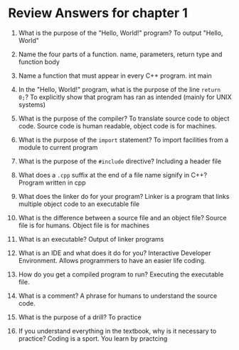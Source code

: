 # Review Answers for chapter 1

1. What is the purpose of the "Hello, World!" program?
To output "Hello, World"

2. Name the four parts of a function.
name, parameters, return type and function body

3. Name a function that must appear in every C++ program.
int main

4. In the "Hello, World!" program, what is the purpose of the line `return 0;`?
To explicitly show that program has ran as intended (mainly for UNIX systems)

5. What is the purpose of the compiler?
To translate source code to object code.
Source code is human readable, object code is for machines.

6. What is the purpose of the `import` statement?
To import facilities from a module to current program

7. What is the purpose of the `#include` directive?
Including a header file

8. What does a `.cpp` suffix at the end of a file name signify in C++?
Program written in cpp

9. What does the linker do for your program?
Linker is a program that links multiple object code to an executable file

10. What is the difference between a source file and an object file?
Source file is for humans. Object file is for machines

11. What is an executable?
Output of linker programs

12. What is an IDE and what does it do for you?
Interactive Developer Environment. Allows programmers to have an easier life coding.

13. How do you get a compiled program to run?
Executing the executable file.

14. What is a comment?
A phrase for humans to understand the source code.

15. What is the purpose of a drill?
To practice

16. If you understand everything in the textbook, why is it necessary to practice?
Coding is a sport. You learn by practcing
